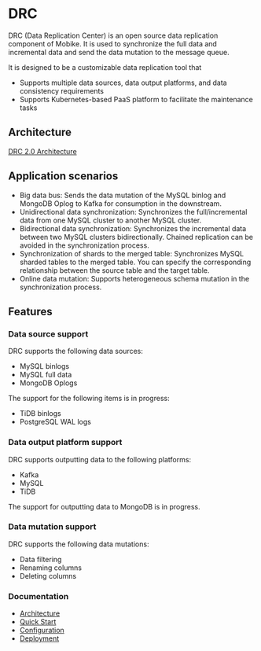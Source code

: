 # DRC

DRC (Data Replication Center) is an open source data replication component of Mobike. It is used to synchronize the full data and incremental data and send the data mutation to the message queue.

It is designed to be a customizable data replication tool that

- Supports multiple data sources, data output platforms, and data consistency requirements
- Supports Kubernetes-based PaaS platform to facilitate the maintenance tasks

## Architecture

[DRC 2.0 Architecture](docs/2.0/drc-architecture.png)

## Application scenarios

- Big data bus: Sends the data mutation of the MySQL binlog and MongoDB Oplog to Kafka for consumption in the downstream.
- Unidirectional data synchronization: Synchronizes the full/incremental data from one MySQL cluster to another MySQL cluster.
- Bidirectional data synchronization: Synchronizes the incremental data between two MySQL clusters bidirectionally. Chained replication can be avoided in the synchronization process.
- Synchronization of shards to the merged table: Synchronizes MySQL sharded tables to the merged table. You can specify the corresponding relationship between the source table and the target table.
- Online data mutation: Supports heterogeneous schema mutation in the synchronization process.

## Features

### Data source support

DRC supports the following data sources:

- MySQL binlogs
- MySQL full data
- MongoDB Oplogs

The support for the following items is in progress:

- TiDB binlogs
- PostgreSQL WAL logs

### Data output platform support

DRC supports outputting data to the following platforms:

- Kafka 
- MySQL
- TiDB

The support for outputting data to MongoDB is in progress. 

### Data mutation support

DRC supports the following data mutations:

- Data filtering
- Renaming columns
- Deleting columns

### Documentation

- [Architecture](docs/2.0/00-arch-en.md)
- [Quick Start](docs/2.0/01-quick-start-en.md)
- [Configuration](docs/2.0/02-config-index-en.md)
- [Deployment](docs/2.0/07-k8s-en.md)